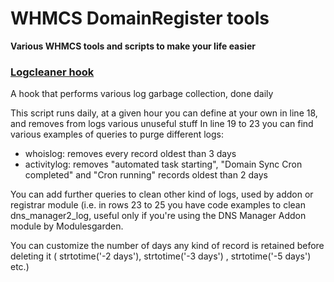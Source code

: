 # WHMCS DomainRegister tools
**Various WHMCS tools and scripts to make your life easier**

### [Logcleaner hook](https://github.com/DomainRegister/WHMCS/blob/master/logcleaner-hook.php)
A hook that performs various log garbage collection, done daily

This script runs daily, at a given hour you can define at your own in line 18, and removes from logs various unuseful stuff 
In line  19 to 23 you can find various examples of queries to purge different logs:
- whoislog: removes every record oldest than 3 days
- activitylog: removes "automated task starting", "Domain Sync Cron completed" and "Cron running" records oldest than 2 days

You can add further queries to clean other kind of logs, used by addon or registrar module (i.e. in rows 23 to 25 you have code examples to clean dns_manager2_log, useful only if
you're using the DNS Manager Addon module by Modulesgarden.

You can customize the number of days any kind of record is retained before deleting it (  strtotime('-2 days'),  strtotime('-3 days') , strtotime('-5 days') etc.)

